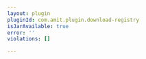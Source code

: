 ```yaml
---
layout: plugin
pluginId: com.amit.plugin.download-registry
isJarAvailable: true
error: ''
violations: []

---
```

